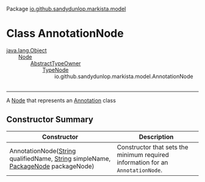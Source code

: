 Package [io.github.sandydunlop.markista.model](index.md)

# Class AnnotationNode
[java.lang.Object](https://docs.oracle.com/en/java/javase/24/docs/api/java.base/java/lang/Object.html)<br/>
        [Node](Node.md)<br/>
                [AbstractTypeOwner](AbstractTypeOwner.md)<br/>
                        [TypeNode](TypeNode.md)<br/>
                                io.github.sandydunlop.markista.model.AnnotationNode<br/>
<br/>

----

A [Node](Node.md) that represents an [Annotation](https://docs.oracle.com/en/java/javase/24/docs/api/java.base/java/text/Annotation.html) class


## Constructor Summary

| Constructor                                                                                                                                                                                                                                                                    | Description                                                                     |
|--------------------------------------------------------------------------------------------------------------------------------------------------------------------------------------------------------------------------------------------------------------------------------|---------------------------------------------------------------------------------|
| AnnotationNode([String](https://docs.oracle.com/en/java/javase/24/docs/api/java.base/java/lang/String.html) qualifiedName, [String](https://docs.oracle.com/en/java/javase/24/docs/api/java.base/java/lang/String.html) simpleName, [PackageNode](PackageNode.md) packageNode) | Constructor that sets the minimum required information for an `AnnotationNode`. |
